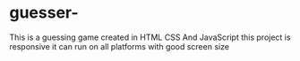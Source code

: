 # guesser-
This is a guessing game created in HTML CSS
And JavaScript this project is responsive it can run on all platforms with good screen size

